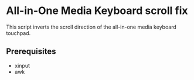 # All-in-One Media Keyboard scroll fix
This script inverts the scroll direction of the all-in-one media keyboard touchpad.

## Prerequisites
* xinput
* awk
